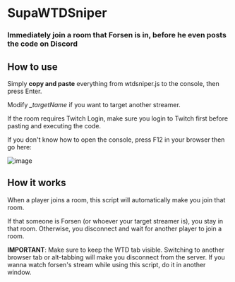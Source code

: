 # SupaWTDSniper
### Immediately join a room that Forsen is in, before he even posts the code on Discord

## How to use
Simply **copy and paste** everything from wtdsniper.js to the console, then press Enter.

Modify *_targetName* if you want to target another streamer.

If the room requires Twitch Login, make sure you login to Twitch first before pasting and executing the code.

If you don't know how to open the console, press F12 in your browser then go here:

![image](https://user-images.githubusercontent.com/16715946/179583567-269a14de-386a-4446-b53d-ddb6825bf132.png)

## How it works
When a player joins a room, this script will automatically make you join that room.

If that someone is Forsen (or whoever your target streamer is), you stay in that room. Otherwise, you disconnect and wait for another player to join a room.

**IMPORTANT**: Make sure to keep the WTD tab visible. Switching to another browser tab or alt-tabbing will make you disconnect from the server. If you wanna watch forsen's stream while using this script, do it in another window.
